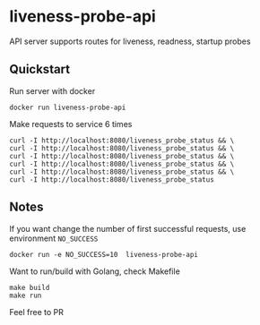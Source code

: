 # liveness-probe-api
API server supports routes for liveness, readness, startup probes

## Quickstart

Run server with docker
```
docker run liveness-probe-api
```

Make requests to service 6 times
```
curl -I http://localhost:8080/liveness_probe_status && \
curl -I http://localhost:8080/liveness_probe_status && \
curl -I http://localhost:8080/liveness_probe_status && \
curl -I http://localhost:8080/liveness_probe_status && \
curl -I http://localhost:8080/liveness_probe_status && \
curl -I http://localhost:8080/liveness_probe_status
```
## Notes

If you want change the number of first successful requests, use environment `NO_SUCCESS`

```
docker run -e NO_SUCCESS=10  liveness-probe-api
```

Want to run/build with Golang, check Makefile

```
make build
make run
```

Feel free to PR
